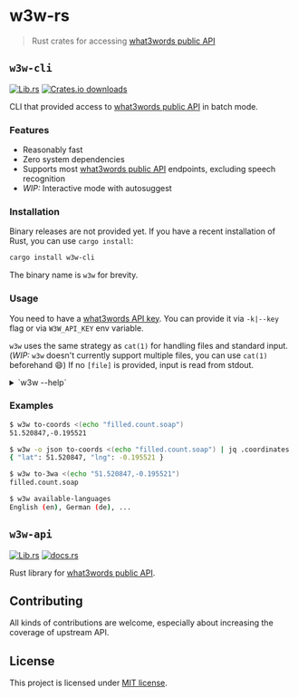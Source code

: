 # w3w-rs

> Rust crates for accessing [what3words public API]

## `w3w-cli`

[![Lib.rs](https://img.shields.io/crates/v/w3w-cli?label=lib.rs)](https://lib.rs/crate/w3w-cli)
[![Crates.io downloads](https://img.shields.io/crates/d/w3w-cli)](https://crates.io/crates/w3w-cli)

CLI that provided access to [what3words public API] in batch mode.

### Features

- Reasonably fast
- Zero system dependencies
- Supports most [what3words public API] endpoints, excluding speech recognition
- *WIP:* Interactive mode with autosuggest

### Installation

Binary releases are not provided yet.
If you have a recent installation of Rust, you can use `cargo install`:

```sh
cargo install w3w-cli
```

The binary name is `w3w` for brevity.

### Usage

You need to have a [what3words API key](https://accounts.what3words.com/overview).
You can provide it via `-k|--key` flag or via `W3W_API_KEY` env variable.

`w3w` uses the same strategy as `cat(1)` for handling files and standard input.
(*WIP:* `w3w` doesn't currently support multiple files, you can use `cat(1)` beforehand :smile:)
If no `[file]` is provided, input is read from stdout.

<!-- markdownlint-disable MD033 -->

<details>
<summary>`w3w --help`</summary>

```none
USAGE:
    w3w [OPTIONS] --api-key <api-key> <SUBCOMMAND>

FLAGS:
    -h, --help       Prints help information
    -V, --version    Prints version information

OPTIONS:
    -k, --api-key <api-key>         Your what3words API key [env: W3W_API_KEY]
        --log-format <format>       Log format to be used by tracing-subscriber [env: W3W_LOG_FORMAT=]  [default: full]
                                    [possible values: compact, full, json, pretty]
    -o, --output-format <format>    Output format to write to stdout [env: W3W_OUTPUT_FORMAT=]  [default: plain]
                                    [possible values: plain, json]

SUBCOMMANDS:
    available-languages    List all available language for three-word-addresses
    help                   Prints this message or the help of the given subcommand(s)
    to-3wa                 Convert geographic coordinates to three-word-addresses
    to-coords              Convert three-word-addresses to geographic coordinates
```

</details>

### Examples

```sh
$ w3w to-coords <(echo "filled.count.soap")
51.520847,-0.195521

$ w3w -o json to-coords <(echo "filled.count.soap") | jq .coordinates
{ "lat": 51.520847, "lng": -0.195521 }

$ w3w to-3wa <(echo "51.520847,-0.195521")
filled.count.soap

$ w3w available-languages
English (en), German (de), ...
```

## `w3w-api`

[![Lib.rs](https://img.shields.io/crates/v/w3w-api?label=lib.rs)](https://lib.rs/crate/w3w-api)
[![docs.rs](https://img.shields.io/docsrs/w3w-api)](https://docs.rs/w3w-api)

Rust library for [what3words public API].

## Contributing

All kinds of contributions are welcome, especially about increasing the coverage of upstream API.

## License

This project is licensed under [MIT license](LICENSE.md).

[what3words public API]: https://developer.what3words.com/public-api
